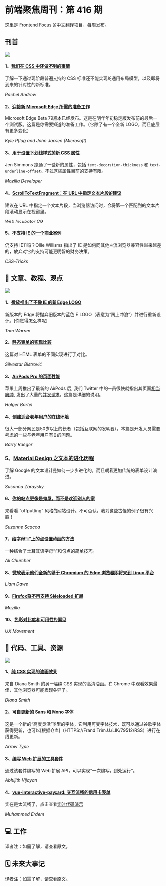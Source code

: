 # 前端聚焦周刊：第 416 期

这里是 [Frontend Focus](https://frontendfoc.us/link/79482/rss) 的中文翻译项目，每周发布。

## 刊首

[![](https://res.cloudinary.com/cpress/image/upload/w_1280,e_sharpen:60/zk59yl3ecuyjdekv2cdd.jpg)](https://frontendfoc.us/link/79483/rss)

#### 1、[我们在 CSS 中还做不到的事情](https://frontendfoc.us/link/79483/rss "www.smashingmagazine.com")

了解一下通过现阶段普遍支持的 CSS 标准还不能实现的通用布局模型，以及即将到来的针对性的新标准。

*Rachel Andrew*

#### 2、[迎接新 Microsoft Edge 所需的准备工作](https://frontendfoc.us/link/79484/rss "blogs.windows.com")

Microsoft Edge Beta 79版本已经发布。这是在明年年初稳定版发布前的最后一个测试版。这篇是你需要知道的准备工作。（它除了有一个全新 LOGO，而且底层有更多变化）

*Kyle Pflug and John Jansen (Microsoft)*

#### 3、[用于设置下划线样式的新 CSS 属性](https://frontendfoc.us/link/79490/rss "www.youtube.com")

Jen Simmons 跑通了一些新的属性，包括 `text-decoration-thickness` 和 `text-underline-offset`。不过这些属性目前的支持有限。

*Mozilla Developer*

#### 4、[ScrollToTextFragment：在 URL 中指定文本片段的建议](https://frontendfoc.us/link/79491/rss "github.com")

建议在 URL 中指定一个文本片段，当浏览器访问时，会将第一个匹配到的文本片段滚动显示在视窗里。

*Web Incubator CG*

#### 5、[不支持 IE 的一个商业案例](https://frontendfoc.us/link/79492/rss "css-tricks.com")

仍支持 IE11吗？Ollie Williams 指出了 IE 是如何同其他主流浏览器兼容性越来越差的，放弃对它的支持可能更明智的财务决策。

*CSS-Tricks*

## 📙 文章、教程、观点

[![](https://res.cloudinary.com/cpress/image/upload/w_1280,e_sharpen:60/v1572950960/txsvmskomvwf1nrinaos.jpg)](https://frontendfoc.us/link/79495/rss)

#### 1、[微软推出了不像 IE 的新 Edge LOGO](https://frontendfoc.us/link/79495/rss "www.theverge.com")

新版本的 Edge 将抛弃旧版本的蓝色 E LOGO（表意为“网上冲浪”）并进行重新设计。[你觉得怎么样呢]

*Tom Warren*

#### 2、[静态表单的实现比较](https://frontendfoc.us/link/79497/rss "itnext.io")

这篇对 HTML 表单的不同实现进行了对比。

*Silvestar Bistrović*

#### 3、[AirPods Pro 的页面性能](https://frontendfoc.us/link/79498/rss "foobartel.com")

苹果上周推出了最新的 AirPods 后, 我们 Twitter 中的一员很快就指出其页面[相当臃肿](https://frontendfoc.us/link/79499/rss), 发出了大量的[并发请求](https://frontendfoc.us/link/79500/rss)。这篇是详细的说明。

*Holger Bartel*

#### 4、[创建适合老年用户的在线环境](https://frontendfoc.us/link/79502/rss "www.smashingmagazine.com")

很大一部分网民是50岁以上的长者（包括互联网的发明者），本篇是开发人员需要考虑的一些与老年用户有关的问题。

*Barry Rueger*

### 5、[Material Design 之文本的进化历程](https://frontendfoc.us/link/79503/rss "medium.com")

了解 Google 的文本设计是如何一步步进化的，而且朝着更加传统的表单设计演进。

*Susanna Zaraysky*

#### 6、[你的站点更像是鬼屋，而不是欢迎别人的家](https://frontendfoc.us/link/79504/rss "www.smashingmagazine.com")

来看看 “offputting” 风格的网站设计。不可否认，我对这些古怪的例子很有兴趣！

*Suzanne Scacca*

#### 7、[给字母“i”上的点设置动画的方法](https://frontendfoc.us/link/79505/rss "css-tricks.com")

一种结合了土耳其语字母“ı”和句点的简单技巧。

*Ali Churcher*

#### 8、[微软表示他们全新的基于 Chromium 的 Edge 浏览器即将来到 Linux 平台](https://frontendfoc.us/link/79506/rss "www.gamingonlinux.com")

*Liam Dawe*

#### 9、[Firefox将不再支持 Sideloaded 扩展](https://frontendfoc.us/link/79508/rss "blog.mozilla.org")

*Mozilla*

#### 10、[色彩对比度和可用性的偏见](https://frontendfoc.us/link/79509/rss "uxmovement.com")

*UX Movement*

## 🔧 代码、工具、资源

[![](https://res.cloudinary.com/cpress/image/upload/w_1280,e_sharpen:60/v1573036871/dxysyuvzzhczwiiqap2u.jpg)](https://frontendfoc.us/link/79510/rss)

#### 1、[纯 CSS 实现的油画效果](https://frontendfoc.us/link/79510/rss "diana-adrianne.com")

来自 Diana Smith 的另一幅纯 CSS 实现的高清油画。在 Chrome 中观看效果最佳，其他浏览器可能表现各异了。

*Diana Smith*

#### 2、[可自更新的 Sans 和 Mono 字体](https://frontendfoc.us/link/79511/rss "www.recursive.design")

这是一个新的“高度灵活”类型的字体，它利用可变字体技术，既可以通过谷歌字体获得更新，也可以[根据仓库]（HTTPS://Frand Trim.U./LIK/79512/RSS）进行在线更新。

*Arrow Type*

#### 3、[编写 Web 扩展的工具套件](https://frontendfoc.us/link/79513/rss "github.com") 

通过该套件编写的 Web 扩展 API，可以实现“一次编写，到处运行”。

*Abhijith Vijayan*

#### 4、[vue-interactive-paycard: 交互流畅的信用卡表单](https://frontendfoc.us/link/79514/rss "github.com")

实在是太流畅了，点击查看[实时代码演示](https://frontendfoc.us/link/79515/rss)

*Muhammed Erdem*

## 💻 工作

译者注：如需了解，请查看原文。

## 🗓 未来大事记

译者注：如需了解，请查看原文。

